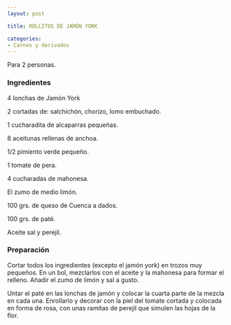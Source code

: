 ```yaml
---
layout: post

title: ROLLITOS DE JAMÓN YORK

categories:
- Carnes y derivados
---
```

Para 2 personas.

<h3>Ingredientes</h3>

4 lonchas de Jamón York

2 cortadas de: salchichón, chorizo, lomo embuchado.

1 cucharadita de alcaparras pequeñas.

8 aceitunas rellenas de anchoa.

1/2 pimiento verde pequeño.

1 tomate de pera.

4 cucharadas de mahonesa.

El zumo de medio limón.

100 grs. de queso de Cuenca a dados.

100 grs. de paté.

Aceite sal y perejil.

<h3>Preparación</h3>

Cortar todos los ingredientes (excepto el jamón york) en trozos muy pequeños. En un bol, mezclarlos con el aceite y la mahonesa para formar el relleno. Añadir el zumo de limón y sal a gusto.

Untar el paté en las lonchas de jamón y colocar la cuarta parte de la mezcla en cada una. Enrollarlo y decorar con la piel del tomate cortada y colocada en forma de rosa, con unas ramitas de perejil que simulen las hojas de la flor.